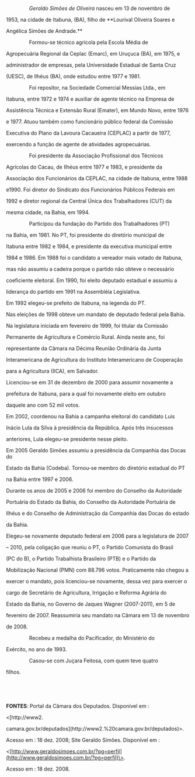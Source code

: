 

 



 



                *Geraldo Simões de Oliveira* nasceu em 13 de novembro de

1953, na cidade de Itabuna, (BA), filho de **Lourival Oliveira Soares e

Angélica Simões de Andrade.**



                Formou-se técnico agrícola pela Escola Média de

Agropecuária Regional da Ceplac (Emarc), em Uruçuca (BA), em 1975, e

administrador de empresas, pela Universidade Estadual de Santa Cruz

(UESC), de Ilhéus (BA), onde estudou entre 1977 e 1981.



                Foi repositor, na Sociedade Comercial Messias Ltda., em

Itabuna, entre 1972 e 1974 e auxiliar de agente técnico na Empresa de

Assistência Técnica e Extensão Rural (Emater), em Mundo Novo, entre 1976

e 1977. Atuou também como funcionário público federal da Comissão

Executiva do Plano da Lavoura Cacaueira (CEPLAC) a partir de 1977,

exercendo a função de agente de atividades agropecuárias.



                Foi presidente da Associação Profissional dos Técnicos

Agrícolas do Cacau, de Ilhéus entre 1977 e 1983, e presidente da

Associação dos Funcionários da CEPLAC, na cidade de Itabuna, entre 1988

e1990. Foi diretor do Sindicato dos Funcionários Públicos Federais em

1992 e diretor regional da Central Única dos Trabalhadores (CUT) da

mesma cidade, na Bahia, em 1994.



                Participou da fundação do Partido dos Trabalhadores (PT)

na Bahia, em 1981. No PT, foi presidente do diretório municipal de

Itabuna entre 1982 e 1984, e presidente da executiva municipal entre

1984 e 1986. Em 1988 foi o candidato a vereador mais votado de Itabuna,

mas não assumiu a cadeira porque o partido não obteve o necessário

coeficiente eleitoral. Em 1990, foi eleito deputado estadual e assumiu a

liderança do partido em 1991 na Assembléia Legislativa.



Em 1992 elegeu-se prefeito de Itabuna, na legenda do PT.



Nas eleições de 1998 obteve um mandato de deputado federal pela Bahia.

Na legislatura iniciada em fevereiro de 1999, foi titular da Comissão

Permanente de Agricultura e Comércio Rural. Ainda neste ano, foi

representante da Câmara na Décima Reunião Ordinária da Junta

Interamericana de Agricultura do Instituto Interamericano de Cooperação

para a Agricultura (IICA), em Salvador.



Licenciou-se em 31 de dezembro de 2000 para assumir novamente a

prefeitura de Itabuna, para a qual foi novamente eleito em outubro

daquele ano com 52 mil votos.



Em 2002, coordenou na Bahia a campanha eleitoral do candidato Luis

Inácio Lula da Silva à presidência da República. Após três insucessos

anteriores, Lula elegeu-se presidente nesse pleito.



Em 2005 Geraldo Simões assumiu a presidência da Companhia das Docas do

Estado da Bahia (Codeba). Tornou-se membro do diretório estadual do PT

na Bahia entre 1997 e 2006.



Durante os anos de 2005 e 2006 foi membro do Conselho da Autoridade

Portuária do Estado da Bahia, do Conselho da Autoridade Portuária de

Ilhéus e do Conselho de Administração da Companhia das Docas do estado

da Bahia.



Elegeu-se novamente deputado federal em 2006 para a legislatura de 2007

– 2010, pela coligação que reuniu o PT, o Partido Comunista do Brasil

(PC do B), o Partido Trabalhista Brasileiro (PTB) e o Partido da

Mobilização Nacional (PMN) com 88.796 votos. Praticamente não chegou a

exercer o mandato, pois licenciou-se novamente, dessa vez para exercer o

cargo de Secretário de Agricultura, Irrigação e Reforma Agrária do

Estado da Bahia, no Governo de Jaques Wagner (2007-2011), em 5 de

fevereiro de 2007. Reassumiria seu mandato na Câmara em 13 de novembro

de 2008.



                Recebeu a medalha do Pacificador, do Ministério do

Exército, no ano de 1993.



                Casou-se com Juçara Feitosa, com quem teve quatro

filhos.



 



 



**FONTES**: Portal da Câmara dos Deputados. Disponível em :

\<[http://www2.

camara.gov.br/deputados](http://www2.%20camara.gov.br/deputados)\>.

Acesso em : 18 dez. 2008; Site Geraldo Simões. Disponível em :

\<[http://www.geraldosimoes.com.br/?pg=perfil](http://www.geraldosimoes.com.br/?pg=perfil)\>.

Acesso em : 18 dez. 2008.

